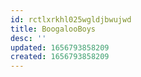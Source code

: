 ```yaml
---
id: rctlxrkhl025wgldjbwujwd
title: BoogalooBoys
desc: ''
updated: 1656793858209
created: 1656793858209
---
```


